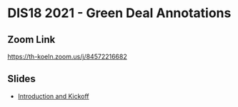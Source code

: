# DIS18 2021 - Green Deal Annotations

## Zoom Link

https://th-koeln.zoom.us/j/84572216682 

## Slides

* [Introduction and Kickoff](slides/DIS18-01-Introduction.pdf)
